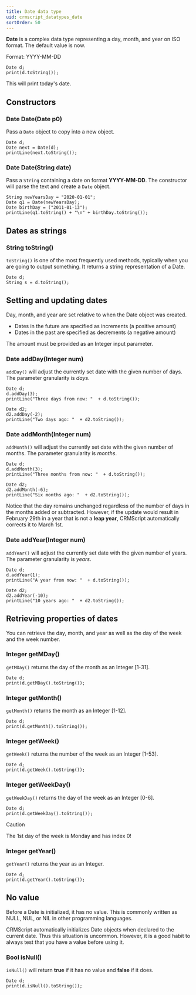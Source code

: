 ```yaml
---
title: Date data type
uid: crmscript_datatypes_date
sortOrder: 50
---
```


**Date** is a complex data type representing a day, month, and year on ISO format. The default value is now.

Format: YYYY-MM-DD

```crmscript!
Date d;
print(d.toString());
```

This will print today's date.

## Constructors

### Date Date(Date p0)

Pass a `Date` object to copy into a new object.

```crmscript!
Date d;
Date next = Date(d);
printLine(next.toString());
```

### Date Date(String date)

Pass a `String` containing a date on format **YYYY-MM-DD**. The constructor will parse the text and create a `Date` object.

```crmscript!
String newYearsDay = "2020-01-01";
Date q1 = Date(newYearsDay);
Date birthDay = ("2011-01-13");
printLine(q1.toString() + "\n" + birthDay.toString());
```

## Dates as strings

### String toString()

`toString()` is one of the most frequently used methods, typically when you are going to output something. It returns a string representation of a Date.

```crmscript
Date d;
String s = d.toString();
```

## Setting and updating dates

Day, month, and year are set relative to when the Date object was created.

* Dates in the future are specified as increments (a positive amount)
* Dates in the past are specified as decrements (a negative amount)

The amount must be provided as an Integer input parameter.

### Date addDay(Integer num)

`addDay()` will adjust the currently set date with the given number of days.
The parameter granularity is *days*.

```crmscript!
Date d;
d.addDay(3);
printLine("Three days from now: "  + d.toString());

Date d2;
d2.addDay(-2);
printLine("Two days ago: "  + d2.toString());
```

### Date addMonth(Integer num)

`addMonth()` will adjust the currently set date with the given number of months.
The parameter granularity is *months*.

```crmscript!
Date d;
d.addMonth(3);
printLine("Three months from now: "  + d.toString());

Date d2;
d2.addMonth(-6);
printLine("Six months ago: "  + d2.toString());
```

Notice that the day remains unchanged regardless of the number of days in the months added or subtracted. However, if the update would result in February 29th in a year that is not a **leap year**, CRMScript automatically corrects it to March 1st.

### Date addYear(Integer num)

`addYear()` will adjust the currently set date with the given number of years.
The parameter granularity is *years*.

```crmscript!
Date d;
d.addYear(1);
printLine("A year from now: "  + d.toString());

Date d2;
d2.addYear(-10);
printLine("10 years ago: "  + d2.toString());
```

## Retrieving properties of dates

You can retrieve the day, month, and year as well as the day of the week and the week number.

### Integer getMDay()

`getMDay()` returns the day of the month as an Integer \[1-31\].

```crmscript!
Date d;
print(d.getMDay().toString());
```

### Integer getMonth()

`getMonth()` returns the month as an Integer \[1-12\].

```crmscript!
Date d;
print(d.getMonth().toString());
```

### Integer getWeek()

`getWeek()` returns the number of the week as an Integer \[1-53\].

```crmscript!
Date d;
print(d.getWeek().toString());
```

### Integer getWeekDay()

`getWeekDay()` returns the day of the week as an Integer \[0-6\].

```crmscript!
Date d;
print(d.getWeekDay().toString());
```

> [!CAUTION]
> The 1st day of the week is Monday and has index 0!

### Integer getYear()

`getYear()` returns the year as an Integer.

```crmscript!
Date d;
print(d.getYear().toString());
```

## No value

Before a Date is initialized, it has no value. This is commonly written as NULL, NUL, or NIL in other programming languages.

CRMScript automatically initializes Date objects when declared to the current date. Thus this situation is uncommon. However, it is a good habit to always test that you have a value before using it.

### Bool isNull()

`isNull()` will return **true** if it has no value and **false** if it does.

```crmscript!
Date d;
print(d.isNull().toString());
```
